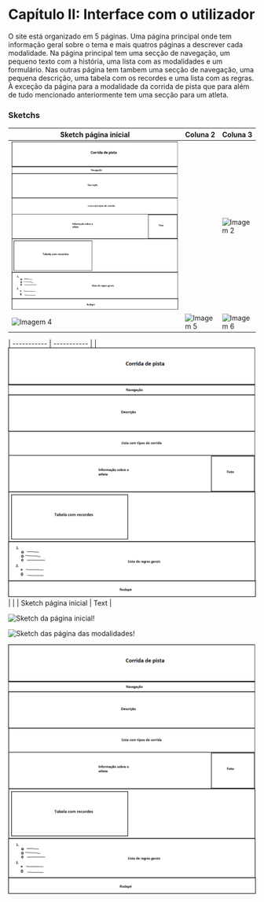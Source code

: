 # Capítulo II: Interface com o utilizador

O site está organizado em 5 páginas. Uma página principal onde tem informação geral sobre o tema e mais quatros páginas a descrever cada modalidade.
Na página principal tem uma secção de navegação, um pequeno texto com a história, uma lista com as modalidades e um formulário.
Nas outras página tem tambem uma secção de navegação, uma pequena descrição, uma tabela com os recordes e uma lista com as regras. À exceção da página para a modalidade da corrida de
pista que para além de tudo mencionado anteriormente tem uma secção para um atleta.

### Sketchs

| Sketch página inicial     | Coluna 2       | Coluna 3       |
| -------------- | -------------- | -------------- |
|![Imagem 3](https://github.com/inf23tig04/inf23tig04/blob/main/rel/imagens/Sketch_corrida.png)| | ![Imagem 2](link_da_imagem_2) | ![Imagem 3](link_da_imagem_3) |
| ![Imagem 4](link_da_imagem_4) | ![Imagem 5](link_da_imagem_5) | ![Imagem 6](link_da_imagem_6) |


| ----------- | ----------- |
| ![Sketch da página da modalidade 'Corrida de pista'!](https://github.com/inf23tig04/inf23tig04/blob/main/rel/imagens/Sketch_corrida.png)|        |
| Sketch página inicial    | Text        |

![Sketch da página inicial!]()

![Sketch das página das modalidades!]()

![Sketch da página da modalidade 'Corrida de pista'!](https://github.com/inf23tig04/inf23tig04/blob/main/rel/imagens/Sketch_corrida.png)
